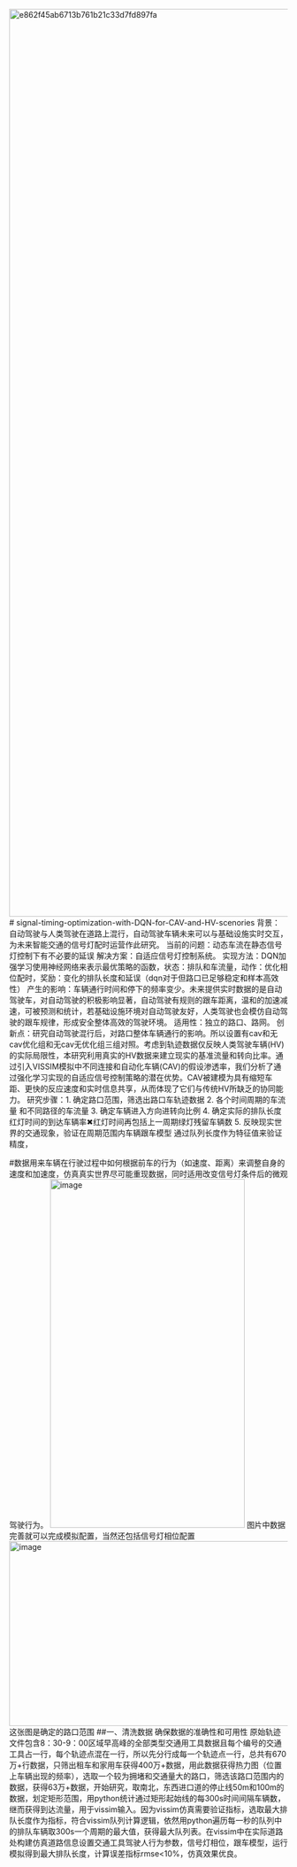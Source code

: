 <img width="2360" height="1640" alt="e862f45ab6713b761b21c33d7fd897fa" src="https://github.com/user-attachments/assets/5e926048-7173-40d4-b66e-ce4c32f68653" /># signal-timing-optimization-with-DQN-for-CAV-and-HV-scenories
背景：自动驾驶与人类驾驶在道路上混行，自动驾驶车辆未来可以与基础设施实时交互，为未来智能交通的信号灯配时运营作此研究。
当前的问题：动态车流在静态信号灯控制下有不必要的延误
解决方案：自适应信号灯控制系统。
实现方法：DQN加强学习使用神经网络来表示最优策略的函数，状态：排队和车流量，动作：优化相位配时，奖励：变化的排队长度和延误（dqn对于但路口已足够稳定和样本高效性）
产生的影响：车辆通行时间和停下的频率变少。未来提供实时数据的是自动驾驶车，对自动驾驶的积极影响显著，自动驾驶有规则的跟车距离，温和的加速减速，可被预测和统计，若基础设施环境对自动驾驶友好，人类驾驶也会模仿自动驾驶的跟车规律，形成安全整体高效的驾驶环境。
适用性：独立的路口、路网。
创新点：研究自动驾驶混行后，对路口整体车辆通行的影响。所以设置有cav和无cav优化组和无cav无优化组三组对照。考虑到轨迹数据仅反映人类驾驶车辆(HV)的实际局限性，本研究利用真实的HV数据来建立现实的基准流量和转向比率。通过引入VISSIM模拟中不同连接和自动化车辆(CAV)的假设渗透率，我们分析了通过强化学习实现的自适应信号控制策略的潜在优势。CAV被建模为具有缩短车距、更快的反应速度和实时信息共享，从而体现了它们与传统HV所缺乏的协同能力。
研究步骤：1.	确定路口范围，筛选出路口车轨迹数据
2.	各个时间周期的车流量 和不同路径的车流量
3.	确定车辆进入方向进转向比例
4.	确定实际的排队长度 红灯时间的到达车辆率✖红灯时间再包括上一周期绿灯残留车辆数
5.	反映现实世界的交通现象，验证在周期范围内车辆跟车模型 通过队列长度作为特征值来验证精度，

#数据用来车辆在行驶过程中如何根据前车的行为（如速度、距离）来调整自身的速度和加速度，仿真真实世界尽可能重现数据，同时适用改变信号灯条件后的微观驾驶行为。
<img width="352" height="630" alt="image" src="https://github.com/user-attachments/assets/8a13c739-6f89-4b0b-9dc4-03f848ce4893" />
图片中数据完善就可以完成模拟配置，当然还包括信号灯相位配置
<img width="930" height="334" alt="image" src="https://github.com/user-attachments/assets/7335bba5-8ae2-47ce-a607-d995e5b0e78b" />
这张图是确定的路口范围
##一、清洗数据 确保数据的准确性和可用性 原始轨迹文件包含8：30-9：00区域早高峰的全部类型交通用工具数据且每个编号的交通工具占一行，每个轨迹点混在一行，所以先分行成每一个轨迹点一行，总共有670万+行数据，只筛出租车和家用车获得400万+数据，用此数据获得热力图（位置上车辆出现的频率），选取一个较为拥堵和交通量大的路口，筛选该路口范围内的数据，获得63万+数据，开始研究，取南北，东西进口道的停止线50m和100m的数据，划定矩形范围，用python统计通过矩形起始线的每300s时间间隔车辆数，继而获得到达流量，用于vissim输入。因为vissim仿真需要验证指标，选取最大排队长度作为指标，符合vissim队列计算逻辑，依然用python遍历每一秒的队列中的排队车辆取300s一个周期的最大值，获得最大队列表。在vissim中在实际道路处构建仿真道路信息设置交通工具驾驶人行为参数，信号灯相位，跟车模型，运行模拟得到最大排队长度，计算误差指标rmse<10%，仿真效果优良。
